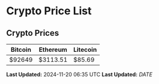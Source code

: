 # Crypto Price List

## Crypto Prices
| Bitcoin | Ethereum | Litecoin |
| ------- | -------- | -------- |
| $92649 | $3113.51 | $85.69 |
**Last Updated:** 2024-11-20 06:35 UTC
**Last Updated:** $DATE$
